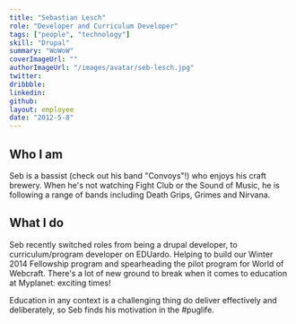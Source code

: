```yaml
---
title: "Sebastian Lesch"
role: "Developer and Curriculum Developer"
tags: ["people", "technology"]
skill: "Drupal"
summary: "WoWoW"
coverImageUrl: ""
authorImageUrl: "/images/avatar/seb-lesch.jpg"
twitter:
dribbble:
linkedin:
github:
layout: employee
date: "2012-5-8"
---
```


## Who I am

Seb is a bassist (check out his band "Convoys"!) who enjoys his craft brewery. When he's not watching Fight Club or the Sound of Music, he is following a range of bands including Death Grips, Grimes and Nirvana.

## What I do

Seb recently switched roles from being a drupal developer, to curriculum/program developer on EDUardo. Helping to build our Winter 2014 Fellowship program and spearheading the pilot program for World of Webcraft. There's a lot of new ground to break when it comes to education at Myplanet: exciting times! 

Education in any context is a challenging thing do deliver effectively and deliberately, so Seb finds his motivation in the #puglife.
